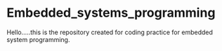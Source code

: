 # Embedded_systems_programming
Hello.....this is the repository created for coding practice for embedded system programming.
